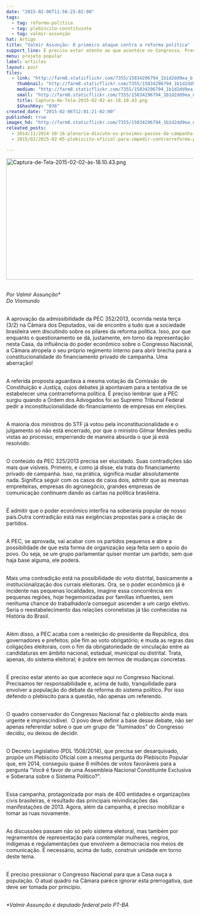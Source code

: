 ```yaml
---
date: "2015-02-06T11:56:25-02:00"
tags:
  - tag: reforma-política
  - tag: plebiscito-constituinte
  - tag: valmir-assunção
hat: Artigo
title: "Valmir Assunção: O primeiro ataque contra a reforma política"
support_line: É preciso estar atento ao que acontece no Congresso. Precisamos ter responsabilidade para envolver a população no debate.
menu: projeto popular
label: articles
layout: post
files:
  - link: "http://farm8.staticflickr.com/7355/15834296794_1b1d2dd9ea_b.jpg"
    thumbnail: "http://farm8.staticflickr.com/7355/15834296794_1b1d2dd9ea_t.jpg"
    medium: "http://farm8.staticflickr.com/7355/15834296794_1b1d2dd9ea_z.jpg"
    small: "http://farm8.staticflickr.com/7355/15834296794_1b1d2dd9ea_n.jpg"
    title: Captura-de-Tela-2015-02-02-às-18.10.43.png
    $$hashKey: "036"
created_date: "2015-02-06T12:01:21-02:00"
published: true
images_hd: "http://farm8.staticflickr.com/7355/15834296794_1b1d2dd9ea_n.jpg"
releated_posts:
  - 2014/11/2014-10-16-plenaria-discute-os-proximos-passos-da-campanha-pela-constituinte.md
  - 2015/02/2015-02-05-plebiscito-oficial-para-impedir-contrarreforma-politica.md

---
```

<p><img alt="Captura-de-Tela-2015-02-02-às-18.10.43.png" height="326" src="http://farm8.staticflickr.com/7355/15834296794_1b1d2dd9ea_b.jpg" width="530" /></p>

<p><br />
<em>Por Valmir Assun&ccedil;&atilde;o*<br />
Do Viomundo</em></p>

<p><br />
A aprova&ccedil;&atilde;o da admissibilidade da PEC 352/2013, ocorrida nesta ter&ccedil;a (3/2) na C&acirc;mara dos Deputados, vai de encontro a tudo que a sociedade brasileira vem discutindo sobre os pilares da reforma pol&iacute;tica. Isso, por que enquanto o questionamento se d&aacute;, justamente, em torno da representa&ccedil;&atilde;o nesta Casa, da influ&ecirc;ncia do poder econ&ocirc;mico sobre o Congresso Nacional, a C&acirc;mara atropela o seu pr&oacute;prio regimento interno para abrir brecha para a constitucionalidade do financiamento privado de campanha. Uma aberra&ccedil;&atilde;o!<br />
&nbsp;</p>

<p>A referida proposta aguardava a mesma vota&ccedil;&atilde;o da Comiss&atilde;o de Constitui&ccedil;&atilde;o e Justi&ccedil;a, cujos debates j&aacute; apontavam para a tentativa de se estabelecer uma contrarreforma pol&iacute;tica. &Eacute; preciso lembrar que a PEC surgiu quando a Ordem dos Advogados foi ao Supremo Tribunal Federal pedir a inconstitucionalidade do financiamento de empresas em elei&ccedil;&otilde;es.<br />
&nbsp;</p>

<p>A maioria dos ministros do STF j&aacute; votou pela inconstitucionalidade e o julgamento s&oacute; n&atilde;o est&aacute; encerrado, por que o ministro Gilmar Mendes pediu vistas ao processo, emperrando de maneira absurda o que j&aacute; est&aacute; resolvido.<br />
&nbsp;</p>

<p>O conte&uacute;do da PEC 325/2013 precisa ser elucidado. Suas contradi&ccedil;&otilde;es s&atilde;o mais que vis&iacute;veis. Primeiro, e como j&aacute; disse, ela trata do financiamento privado de campanha. Isso, na pr&aacute;tica, significa mudar absolutamente nada. Significa seguir com os casos de caixa dois, admitir que as mesmas empreiteiras, empresas do agroneg&oacute;cio, grandes empresas de comunica&ccedil;&atilde;o continuem dando as cartas na pol&iacute;tica brasileira.</p>

<p><br />
&Eacute; admitir que o poder econ&ocirc;mico interfira na soberania popular de nosso pa&iacute;s.Outra contradi&ccedil;&atilde;o est&aacute; nas exig&ecirc;ncias propostas para a cria&ccedil;&atilde;o de partidos.<br />
&nbsp;</p>

<p>A PEC, se aprovada, vai acabar com os partidos pequenos e abre a possibilidade de que esta forma de organiza&ccedil;&atilde;o seja feita sem o apoio do povo. Ou seja, se um grupo parlamentar quiser montar um partido, sem que haja base alguma, ele poder&aacute;.<br />
&nbsp;</p>

<p>Mais uma contradi&ccedil;&atilde;o est&aacute; na possibilidade do voto distrital, basicamente a institucionaliza&ccedil;&atilde;o dos currais eleitorais. Ora, se o poder econ&ocirc;mico j&aacute; &eacute; incidente nas pequenas localidades, imagine essa concorr&ecirc;ncia em pequenas regi&otilde;es, hoje hegemonizadas por fam&iacute;lias influentes, sem nenhuma chance do trabalhador/a conseguir ascender a um cargo eletivo. Seria o reestabelecimento das rela&ccedil;&otilde;es coronelistas j&aacute; t&atilde;o conhecidas na Hist&oacute;ria do Brasil.<br />
&nbsp;</p>

<p>Al&eacute;m disso, a PEC acaba com a reelei&ccedil;&atilde;o do presidente da Rep&uacute;blica, dos governadores e prefeitos; p&otilde;e fim ao voto obrigat&oacute;rio; e muda as regras das coliga&ccedil;&otilde;es eleitorais, com o fim da obrigatoriedade de vincula&ccedil;&atilde;o entre as candidaturas em &acirc;mbito nacional, estadual, municipal ou distrital. Trata, apenas, do sistema eleitoral; &eacute; pobre em termos de mudan&ccedil;as concretas.<br />
&nbsp;</p>

<p>&Eacute; preciso estar atento ao que acontece aqui no Congresso Nacional. Precisamos ter responsabilidade e, acima de tudo, tranquilidade para envolver a popula&ccedil;&atilde;o do debate da reforma do sistema pol&iacute;tico. Por isso defendo o plebiscito para a quest&atilde;o, n&atilde;o apenas um referendo.<br />
&nbsp;</p>

<p>O quadro conservador do Congresso Nacional faz o plebiscito ainda mais urgente e imprescind&iacute;vel.&nbsp; O povo deve definir a base desse debate, n&atilde;o ser apenas referendar sobre o que um grupo de &ldquo;iluminados&rdquo; do Congresso decidiu, ou deixou de decidir.<br />
&nbsp;</p>

<p>O Decreto Legislativo (PDL 1508/2014), que precisa ser desarquivado, prop&otilde;e um Plebiscito Oficial com a mesma pergunta do Plebiscito Popular que, em 2014, conseguiu quase 8 milh&otilde;es de votos favor&aacute;veis para a pergunta &ldquo;Voc&ecirc; &eacute; favor de uma Assembleia Nacional Constituinte Exclusiva e Soberana sobre o Sistema Pol&iacute;tico?&rdquo;.<br />
&nbsp;</p>

<p>Essa campanha, protagonizada por mais de 400 entidades e organiza&ccedil;&otilde;es civis brasileiras, &eacute; resultado das principais reivindica&ccedil;&otilde;es das manifesta&ccedil;&otilde;es de 2013. Agora, al&eacute;m da campanha, &eacute; preciso mobilizar e tomar as ruas novamente.</p>

<p><br />
As discuss&otilde;es passam n&atilde;o s&oacute; pelo sistema eleitoral, mas tamb&eacute;m por regramentos de representa&ccedil;&atilde;o para contemplar mulheres, negros, ind&iacute;genas e regulamenta&ccedil;&otilde;es que envolvem a democracia nos meios de comunica&ccedil;&atilde;o. &Eacute; necess&aacute;rio, acima de tudo, construir unidade em torno deste tema.<br />
&nbsp;</p>

<p>&Eacute; preciso pressionar o Congresso Nacional para que a Casa ou&ccedil;a a popula&ccedil;&atilde;o. O atual quadro na C&acirc;mara parece ignorar esta prerrogativa, que deve ser tomada por princ&iacute;pio.</p>

<p><br />
<em>*Valmir Assun&ccedil;&atilde;o &eacute; deputado federal pelo PT-BA</em></p>
